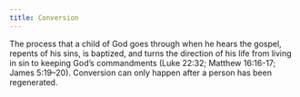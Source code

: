 ```yaml
---
title: Conversion
---
```

The process that a child of God goes through when he hears the gospel, repents of his sins, is baptized, and turns the direction of his life from living in sin to keeping God’s commandments (Luke 22:32; Matthew 16:16-17; James 5:19–20). Conversion can only happen after a person has been regenerated.
